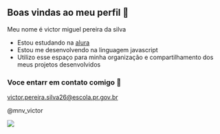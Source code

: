 ## Boas vindas ao meu perfil 👋

Meu nome é victor miguel pereira da silva

- Estou estudando na [alura](https://www.alura.com.br)
- Estou me desenvolvendo na linguagem javascript
- Utilizo esse espaço para minha organização e compartilhamento dos meus projetos desenvolvidos

### Voce entarr em contato comigo 📧

victor.pereira.silva26@escola.pr.gov.br

@mnv_victor

![](https://tenor.com/pt-BR/view/goku-dragon-ball-z-dragon-ball-thumbs-up-approval-gif-5130883159510254210)
